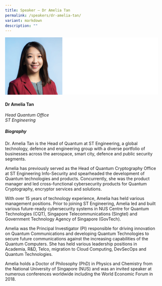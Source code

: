 ```yaml
---
title: Speaker – Dr Amelia Tan
permalink: /speakers/dr-amelia-tan/
variant: markdown
description: ""
---
```

![](/images/2024%20speakers/Dr__Amelia_Tan.png)
#### **Dr Amelia Tan**

*Head Quantum Office <br>
ST Engineering*

##### **Biography**
Dr. Amelia Tan is the Head of Quantum at ST Engineering, a global
technology, defence and engineering group with a diverse portfolio of businesses across the aerospace, smart city, defence and public security segments.

Amelia has previously served as the Head of Quantum Cryptography Office at ST Engineering Info-Security and spearheaded the development of Quantum technologies and products. Concurrently, she was the product manager and led cross-functional cybersecurity products for Quantum
Cryptography, encryptor services and solutions.

With over 15 years of technology experience, Amelia has held various management positions. Prior to joining ST Engineering, Amelia led and built various future-ready cybersecurity systems in NUS Centre for Quantum Technologies (CQT), Singapore Telecommunications (Singtel) and Government Technology Agency of Singapore (GovTech).

Amelia was the Principal Investigator (PI) responsible for driving innovation on Quantum Communications and developing Quantum Technologies to secure future communications against the increasing capabilities of the Quantum Computers. She has held various leadership positions in Academia, R&amp;D, Telco, migration to Cloud Computing, DevSecOps and Quantum Technologies.

Amelia holds a Doctor of Philosophy (PhD) in Physics and Chemistry from the National University of Singapore (NUS) and was an invited speaker at numerous conferences worldwide including the World Economic Forum in 2018.